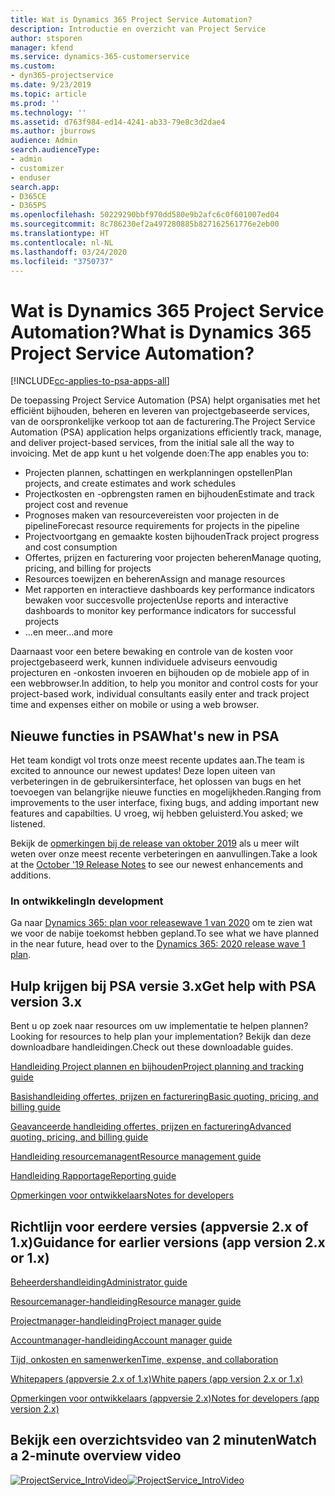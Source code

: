 ```yaml
---
title: Wat is Dynamics 365 Project Service Automation?
description: Introductie en overzicht van Project Service
author: stsporen
manager: kfend
ms.service: dynamics-365-customerservice
ms.custom:
- dyn365-projectservice
ms.date: 9/23/2019
ms.topic: article
ms.prod: ''
ms.technology: ''
ms.assetid: d763f984-ed14-4241-ab33-79e8c3d2dae4
ms.author: jburrows
audience: Admin
search.audienceType:
- admin
- customizer
- enduser
search.app:
- D365CE
- D365PS
ms.openlocfilehash: 50229290bbf970dd580e9b2afc6c0f601007ed04
ms.sourcegitcommit: 8c786230ef2a497280885b827162561776e2eb00
ms.translationtype: HT
ms.contentlocale: nl-NL
ms.lasthandoff: 03/24/2020
ms.locfileid: "3750737"
---
```

# <a name="what-is-dynamics-365-project-service-automation"></a><span data-ttu-id="2e59e-103">Wat is Dynamics 365 Project Service Automation?</span><span class="sxs-lookup"><span data-stu-id="2e59e-103">What is Dynamics 365 Project Service Automation?</span></span>

[!INCLUDE[cc-applies-to-psa-apps-all](../includes/cc-applies-to-psa-apps-all.md)]

<span data-ttu-id="2e59e-104">De toepassing Project Service Automation (PSA) helpt organisaties met het efficiënt bijhouden, beheren en leveren van projectgebaseerde services, van de oorspronkelijke verkoop tot aan de facturering.</span><span class="sxs-lookup"><span data-stu-id="2e59e-104">The Project Service Automation (PSA) application helps organizations efficiently track, manage, and deliver project-based services, from the initial sale all the way to invoicing.</span></span> <span data-ttu-id="2e59e-105">Met de app kunt u het volgende doen:</span><span class="sxs-lookup"><span data-stu-id="2e59e-105">The app enables you to:</span></span>

- <span data-ttu-id="2e59e-106">Projecten plannen, schattingen en werkplanningen opstellen</span><span class="sxs-lookup"><span data-stu-id="2e59e-106">Plan projects, and create estimates and work schedules</span></span>
- <span data-ttu-id="2e59e-107">Projectkosten en -opbrengsten ramen en bijhouden</span><span class="sxs-lookup"><span data-stu-id="2e59e-107">Estimate and track project cost and revenue</span></span>
- <span data-ttu-id="2e59e-108">Prognoses maken van resourcevereisten voor projecten in de pipeline</span><span class="sxs-lookup"><span data-stu-id="2e59e-108">Forecast resource requirements for projects in the pipeline</span></span>
- <span data-ttu-id="2e59e-109">Projectvoortgang en gemaakte kosten bijhouden</span><span class="sxs-lookup"><span data-stu-id="2e59e-109">Track project progress and cost consumption</span></span>
- <span data-ttu-id="2e59e-110">Offertes, prijzen en facturering voor projecten beheren</span><span class="sxs-lookup"><span data-stu-id="2e59e-110">Manage quoting, pricing, and billing for projects</span></span>
- <span data-ttu-id="2e59e-111">Resources toewijzen en beheren</span><span class="sxs-lookup"><span data-stu-id="2e59e-111">Assign and manage resources</span></span>
- <span data-ttu-id="2e59e-112">Met rapporten en interactieve dashboards key performance indicators bewaken voor succesvolle projecten</span><span class="sxs-lookup"><span data-stu-id="2e59e-112">Use reports and interactive dashboards to monitor key performance indicators for successful projects</span></span>
- <span data-ttu-id="2e59e-113">...en meer</span><span class="sxs-lookup"><span data-stu-id="2e59e-113">...and more</span></span>

<span data-ttu-id="2e59e-114">Daarnaast voor een betere bewaking en controle van de kosten voor projectgebaseerd werk, kunnen individuele adviseurs eenvoudig projecturen en -onkosten invoeren en bijhouden op de mobiele app of in een webbrowser.</span><span class="sxs-lookup"><span data-stu-id="2e59e-114">In addition, to help you monitor and control costs for your project-based work, individual consultants easily enter and track project time and expenses either on mobile or using a web browser.</span></span>

## <a name="whats-new-in-psa"></a><span data-ttu-id="2e59e-115">Nieuwe functies in PSA</span><span class="sxs-lookup"><span data-stu-id="2e59e-115">What's new in PSA</span></span>
<span data-ttu-id="2e59e-116">Het team kondigt vol trots onze meest recente updates aan.</span><span class="sxs-lookup"><span data-stu-id="2e59e-116">The team is excited to announce our newest updates!</span></span> <span data-ttu-id="2e59e-117">Deze lopen uiteen van verbeteringen in de gebruikersinterface, het oplossen van bugs en het toevoegen van belangrijke nieuwe functies en mogelijkheden.</span><span class="sxs-lookup"><span data-stu-id="2e59e-117">Ranging from improvements to the user interface, fixing bugs, and adding important new features and capabilties.</span></span> <span data-ttu-id="2e59e-118">U vroeg, wij hebben geluisterd.</span><span class="sxs-lookup"><span data-stu-id="2e59e-118">You asked; we listened.</span></span>

<span data-ttu-id="2e59e-119">Bekijk de [opmerkingen bij de release van oktober 2019](https://docs.microsoft.com/dynamics365-release-plan/2019wave2/index) als u meer wilt weten over onze meest recente verbeteringen en aanvullingen.</span><span class="sxs-lookup"><span data-stu-id="2e59e-119">Take a look at the [October '19 Release Notes](https://docs.microsoft.com/dynamics365-release-plan/2019wave2/index) to see our newest enhancements and additions.</span></span>

### <a name="in-development"></a><span data-ttu-id="2e59e-120">In ontwikkeling</span><span class="sxs-lookup"><span data-stu-id="2e59e-120">In development</span></span>
<span data-ttu-id="2e59e-121">Ga naar [Dynamics 365: plan voor releasewave 1 van 2020](https://docs.microsoft.com/dynamics365-release-plan/2020wave1/index) om te zien wat we voor de nabije toekomst hebben gepland.</span><span class="sxs-lookup"><span data-stu-id="2e59e-121">To see what we have planned in the near future, head over to the [Dynamics 365: 2020 release wave 1 plan](https://docs.microsoft.com/dynamics365-release-plan/2020wave1/index).</span></span>

## <a name="get-help-with-psa-version-3x"></a><span data-ttu-id="2e59e-122">Hulp krijgen bij PSA versie 3.x</span><span class="sxs-lookup"><span data-stu-id="2e59e-122">Get help with PSA version 3.x</span></span>
<span data-ttu-id="2e59e-123">Bent u op zoek naar resources om uw implementatie te helpen plannen?</span><span class="sxs-lookup"><span data-stu-id="2e59e-123">Looking for resources to help plan your implementation?</span></span> <span data-ttu-id="2e59e-124">Bekijk dan deze downloadbare handleidingen.</span><span class="sxs-lookup"><span data-stu-id="2e59e-124">Check out these downloadable guides.</span></span>

 [<span data-ttu-id="2e59e-125">Handleiding Project plannen en bijhouden</span><span class="sxs-lookup"><span data-stu-id="2e59e-125">Project planning and tracking guide</span></span>](../project-service/implementation-guides/project-planning-tracking.md)

 [<span data-ttu-id="2e59e-126">Basishandleiding offertes, prijzen en facturering</span><span class="sxs-lookup"><span data-stu-id="2e59e-126">Basic quoting, pricing, and billing guide</span></span>](../project-service/implementation-guides/begin-quoting-pricing-billing.md)

 [<span data-ttu-id="2e59e-127">Geavanceerde handleiding offertes, prijzen en facturering</span><span class="sxs-lookup"><span data-stu-id="2e59e-127">Advanced quoting, pricing, and billing guide</span></span>](../project-service/implementation-guides/adv-quoting-pricing-billing.md)

 [<span data-ttu-id="2e59e-128">Handleiding resourcemanagent</span><span class="sxs-lookup"><span data-stu-id="2e59e-128">Resource management guide</span></span>](../project-service/implementation-guides/resource-management-guide.md)

 [<span data-ttu-id="2e59e-129">Handleiding Rapportage</span><span class="sxs-lookup"><span data-stu-id="2e59e-129">Reporting guide</span></span>](../project-service/implementation-guides/reporting-guide.md)

 [<span data-ttu-id="2e59e-130">Opmerkingen voor ontwikkelaars</span><span class="sxs-lookup"><span data-stu-id="2e59e-130">Notes for developers</span></span>](../project-service/developer-guides/overview-dev-notes-v3.x.md)

## <a name="guidance-for-earlier-versions-app-version-2x-or-1x"></a><span data-ttu-id="2e59e-131">Richtlijn voor eerdere versies (appversie 2.x of 1.x)</span><span class="sxs-lookup"><span data-stu-id="2e59e-131">Guidance for earlier versions (app version 2.x or 1.x)</span></span>
 [<span data-ttu-id="2e59e-132">Beheerdershandleiding</span><span class="sxs-lookup"><span data-stu-id="2e59e-132">Administrator guide</span></span>](../project-service/admin-guide.md)

 [<span data-ttu-id="2e59e-133">Resourcemanager-handleiding</span><span class="sxs-lookup"><span data-stu-id="2e59e-133">Resource manager guide</span></span>](../project-service/resource-manager-guide.md)

 [<span data-ttu-id="2e59e-134">Projectmanager-handleiding</span><span class="sxs-lookup"><span data-stu-id="2e59e-134">Project manager guide</span></span>](../project-service/project-manager-guide.md)

 [<span data-ttu-id="2e59e-135">Accountmanager-handleiding</span><span class="sxs-lookup"><span data-stu-id="2e59e-135">Account manager guide</span></span>](../project-service/account-manager-guide.md)

 [<span data-ttu-id="2e59e-136">Tijd, onkosten en samenwerken</span><span class="sxs-lookup"><span data-stu-id="2e59e-136">Time, expense, and collaboration</span></span>](../project-service/time-expense-collaboration-guide.md)

 [<span data-ttu-id="2e59e-137">Whitepapers (appversie 2.x of 1.x)</span><span class="sxs-lookup"><span data-stu-id="2e59e-137">White papers (app version 2.x or 1.x)</span></span>](../project-service/white-papers.md)

 [<span data-ttu-id="2e59e-138">Opmerkingen voor ontwikkelaars (appversie 2.x)</span><span class="sxs-lookup"><span data-stu-id="2e59e-138">Notes for developers (app version 2.x)</span></span>](../project-service/developer-guides/add-custom-qoi-forms-v2.x.md)

 ## <a name="watch-a-2-minute-overview-video"></a><span data-ttu-id="2e59e-139">Bekijk een overzichtsvideo van 2 minuten</span><span class="sxs-lookup"><span data-stu-id="2e59e-139">Watch a 2-minute overview video</span></span>
 <a name="heroArea"></a> <span data-ttu-id="2e59e-140">[![ProjectService_IntroVideo](../project-service/media/project-service-intro-video.png "ProjectService_IntroVideo")](https://go.microsoft.com/fwlink/p/?LinkId=799457)</span><span class="sxs-lookup"><span data-stu-id="2e59e-140">[![ProjectService_IntroVideo](../project-service/media/project-service-intro-video.png "ProjectService_IntroVideo")](https://go.microsoft.com/fwlink/p/?LinkId=799457)</span></span>


